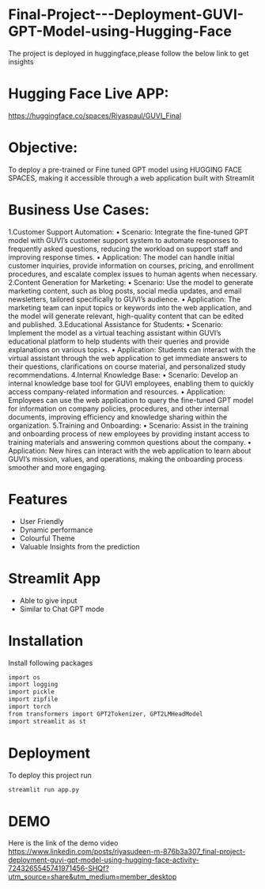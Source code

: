 # Final-Project---Deployment-GUVI-GPT-Model-using-Hugging-Face

The project is deployed in huggingface,please follow the below link to get insights

# Hugging Face Live APP: 

https://huggingface.co/spaces/Riyaspaul/GUVI_Final


# Objective: 

To deploy a pre-trained or Fine tuned GPT model using HUGGING FACE SPACES, making it accessible through a web application built with Streamlit

# Business Use Cases:
1.Customer Support Automation: • Scenario: Integrate the fine-tuned GPT model with GUVI’s customer support system to automate responses to frequently asked questions, reducing the workload on support staff and improving response times. • Application: The model can handle initial customer inquiries, provide information on courses, pricing, and enrollment procedures, and escalate complex issues to human agents when necessary. 
2.Content Generation for Marketing: • Scenario: Use the model to generate marketing content, such as blog posts, social media updates, and email newsletters, tailored specifically to GUVI’s audience. • Application: The marketing team can input topics or keywords into the web application, and the model will generate relevant, high-quality content that can be edited and published. 
3.Educational Assistance for Students: • Scenario: Implement the model as a virtual teaching assistant within GUVI’s educational platform to help students with their queries and provide explanations on various topics. • Application: Students can interact with the virtual assistant through the web application to get immediate answers to their questions, clarifications on course material, and personalized study recommendations.
4.Internal Knowledge Base: • Scenario: Develop an internal knowledge base tool for GUVI employees, enabling them to quickly access company-related information and resources. • Application: Employees can use the web application to query the fine-tuned GPT model for information on company policies, procedures, and other internal documents, improving efficiency and knowledge sharing within the organization. 5.Training and Onboarding: • Scenario: Assist in the training and onboarding process of new employees by providing instant access to training materials and answering common questions about the company. • Application: New hires can interact with the web application to learn about GUVI’s mission, values, and operations, making the onboarding process smoother and more engaging.

# Features
* User Friendly
* Dynamic performance
* Colourful Theme
* Valuable Insights from the prediction

# Streamlit App
* Able to give input
* Similar to Chat GPT mode

# Installation
Install following packages

```bash
import os
import logging
import pickle
import zipfile
import torch
from transformers import GPT2Tokenizer, GPT2LMHeadModel
import streamlit as st
```

# Deployment

To deploy this project run

```bash
streamlit run app.py
```

# DEMO
Here is the link of the demo video
https://www.linkedin.com/posts/riyasudeen-m-876b3a307_final-project-deployment-guvi-gpt-model-using-hugging-face-activity-7243265545741971456-SHQf?utm_source=share&utm_medium=member_desktop

